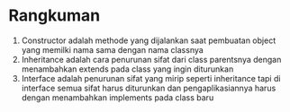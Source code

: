 # Rangkuman

1. Constructor adalah methode yang dijalankan saat pembuatan object yang memilki nama sama dengan nama classnya
2. Inheritance adalah cara penurunan sifat dari class parentsnya dengan menambahkan extends pada class yang ingin diturunkan
3. Interface adalah penurunan sifat yang mirip seperti inheritance tapi di interface semua sifat harus diturunkan dan pengaplikasiannya harus dengan menambahkan implements pada class baru
